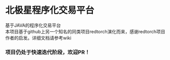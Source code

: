 # 北极星程序化交易平台
基于JAVA的程序化交易平台  
本项目基于github上另一个知名的同类项目redtorch演化而来，感谢redtorch项目作者的启发。详细文档请参考wiki

### 项目仍处于快速迭代阶段，欢迎PR！
